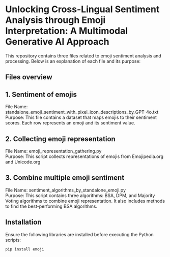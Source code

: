 # Unlocking Cross-Lingual Sentiment Analysis through Emoji Interpretation: A Multimodal Generative AI Approach
This repository contains three files related to emoji sentiment analysis and processing. Below is an explanation of each file and its purpose:


## Files overview

## 1. Sentiment of emojis  
File Name: standalone_emoji_sentiment_with_pixel_icon_descriptions_by_GPT-4o.txt  
Purpose: This file contains a dataset that maps emojis to their sentiment scores. Each row represents an emoji and its sentiment value.  
## 2. Collecting emoji representation  
File Name: emoji_representation_gathering.py  
Purpose: This script collects representations of emojis from Emojipedia.org and Unicode.org  
## 3. Combine multiple emoji sentiment  
File Name: sentiment_algorithms_by_standalone_emoji.py  
Purpose: This script contains three algorithms: BSA, DPM, and Majority Voting algorithms to combine emoji representation. It also includes methods to find the best-performing BSA algorithms.  
## Installation

Ensure the following libraries are installed before executing the Python scripts:

```bash
pip install emoji
